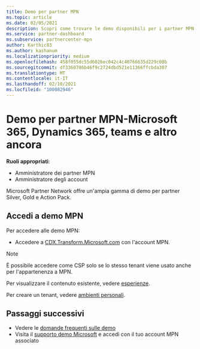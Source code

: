 ```yaml
---
title: Demo per partner MPN
ms.topic: article
ms.date: 02/05/2021
description: Scopri come trovare le demo disponibili per i partner MPN Silver, Gold e Action Pack.
ms.service: partner-dashboard
ms.subservice: partnercenter-mpn
author: Karthic83
ms.author: kashanum
ms.localizationpriority: medium
ms.openlocfilehash: 458f055dc55d6026ec042c4c40766635d229c08b
ms.sourcegitcommit: df3360786b46f9c2724dbd521e11366ffcbda307
ms.translationtype: MT
ms.contentlocale: it-IT
ms.lasthandoff: 02/10/2021
ms.locfileid: "100082946"
---
```

# <a name="demos-for-mpn-partners--microsoft-365-dynamics-365-teams-and-more"></a>Demo per partner MPN-Microsoft 365, Dynamics 365, teams e altro ancora

**Ruoli appropriati**:

- Amministratore dei partner MPN
- Amministratore degli account

Microsoft Partner Network offre un'ampia gamma di demo per partner Silver, Gold e Action Pack.

## <a name="access-mpn-demos"></a>Accedi a demo MPN

Per accedere alle demo MPN:

- Accedere a [CDX.Transform.Microsoft.com](https://cdx.transform.microsoft.com/) con l'account MPN.

>[!NOTE]
>È possibile accedere come CSP solo se lo stesso tenant viene usato anche per l'appartenenza a MPN.

Per visualizzare il contenuto esistente, vedere [esperienze](https://cdx.transform.microsoft.com/experiences).

Per creare un tenant, vedere [ambienti personali](https://cdx.transform.microsoft.com/my-tenants).

## <a name="next-steps"></a>Passaggi successivi

- Vedere le [domande frequenti sulle demo](https://cdx.transform.microsoft.com/help/faq)
- Visita il [supporto demo Microsoft](https://cdx.transform.microsoft.com/submit-request) e accedi con il tuo account MPN associato

